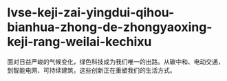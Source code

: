 # lvse-keji-zai-yingdui-qihou-bianhua-zhong-de-zhongyaoxing-keji-rang-weilai-kechixu
面对日益严峻的气候变化，绿色科技成为我们唯一的出路。从碳中和、电动交通，到智能电网、可持续建筑，这些创新正在重塑我们的生活方式。
